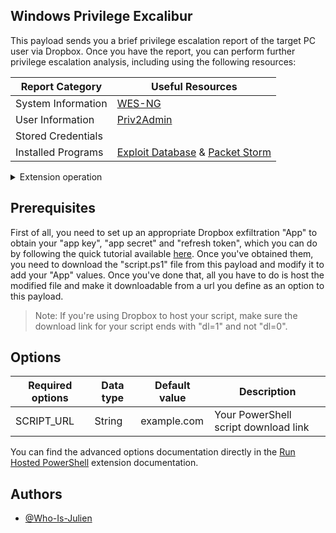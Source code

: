## Windows Privilege Excalibur

This payload sends you a brief privilege escalation report of the target PC user via Dropbox. Once you have the report, you can perform further privilege escalation analysis, including using the following resources:

| Report Category | Useful Resources |
| - | - |
| System Information | [WES-NG](https://github.com/bitsadmin/wesng)  |
| User Information | [Priv2Admin](https://github.com/gtworek/Priv2Admin) |
| Stored Credentials | |
| Installed Programs | [Exploit Database](https://www.exploit-db.com) & [Packet Storm](https://packetstormsecurity.com) |

<details>
<summary>Extension operation</summary>

1. Detects when the USB Rubber Ducky is ready and whether the target operating system is Windows.
2. Opens a Windows Run dialog box.
3. Executes a hosted PowerShell script that performs the following actions:
- Clears the history of the Windows Run menu.
- Prepares a report on target PC user privilege escalation.
- Sends the report to a file in your Dropbox.
4. *Disables USB Rubber Ducky.*

</details>


## Prerequisites

First of all, you need to set up an appropriate Dropbox exfiltration "App" to obtain your "app key", "app secret" and "refresh token", which you can do by following the quick tutorial available [here](https://github.com/Who-Is-Julien/Ducky-Utilities/blob/main/PowerShell-Functions/Send-ToDropbox/README.md).
Once you've obtained them, you need to download the "script.ps1" file from this payload and modify it to add your "App" values. Once you've done that, all you have to do is host the modified file and make it downloadable from a url you define as an option to this payload.

> Note: If you're using Dropbox to host your script, make sure the download link for your script ends with "dl=1" and not "dl=0".


## Options

|Required options|Data type|Default value|Description|
|-|-|-|-|
|SCRIPT_URL|String|example.com|Your PowerShell script download link|

You can find the advanced options documentation directly in the [Run Hosted PowerShell](https://github.com/Who-Is-Julien/Ducky-Utilities/blob/main/Extensions/Run_Hosted_PowerShell/README.md) extension documentation.


## Authors

- [@Who-Is-Julien](https://github.com/Who-Is-Julien)
